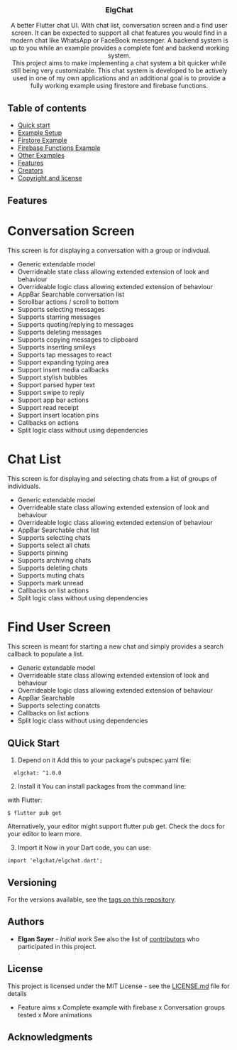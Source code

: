 <p align="center">
  <a href="https://flutter.io/">
  </a>

  <h3 align="center">ElgChat</h3>

  <p align="center">
    A better Flutter chat UI. With chat list, conversation screen and a find user screen. It can be expected to support all chat features you would find in a modern chat like WhatsApp or FaceBook messenger. A backend system is up to you while an example provides a complete font and backend working system.
    <br>
    This project aims to make implementing a chat system a bit quicker while still being very customizable. This chat system is developed to be actively used in one of my own applications and an additional goal is to provide a fully working example using firestore and firebase functions.
  </p>
</p>

## Table of contents

- [Quick start](#quick-start)
- [Example Setup](#example-setup)
- [Firstore Example](#firebase-example)
- [Firebase Functions Example](#firebase-functions-example)
- [Other Examples](#other-examples)
- [Features](#features)
- [Creators](#authors)
- [Copyright and license](#license)


## Features
# Conversation Screen
This screen is for displaying a conversation with a group or indivdual.
* Generic extendable model
* Overrideable state class allowing extended extension of look and behaviour
* Overrideable logic class allowing extended extension of behaviour
* AppBar Searchable conversation list
* Scrollbar actions / scroll to bottom
* Supports selecting messages
* Supports starring messages
* Supports quoting/replying to messages
* Supports deleting messages
* Supports copying messages to clipboard
* Supports inserting smileys
* Supports tap messages to react
* Support expanding typing area
* Support insert media callbacks
* Support stylish bubbles
* Support parsed hyper text
* Support swipe to reply
* Support app bar actions
* Support read receipt
* Support insert location pins
* Callbacks on actions
* Split logic class without using dependencies

# Chat List
This screen is for displaying and selecting chats from a list of groups of individuals.

* Generic extendable model
* Overrideable state class allowing extended extension of look and behaviour
* Overrideable logic class allowing extended extension of behaviour
* AppBar Searchable chat list
* Supports selecting chats
* Supports select all chats
* Supports pinning
* Supports archiving chats
* Supports deleting chats
* Supports muting chats
* Supports mark unread
* Callbacks on list actions
* Split logic class without using dependencies

# Find User Screen
This screen is meant for starting a new chat and simply provides a search callback to populate a list.

* Generic extendable model
* Overrideable state class allowing extended extension of look and behaviour
* Overrideable logic class allowing extended extension of behaviour
* AppBar Searchable
* Supports selecting conatcts
* Callbacks on list actions
* Split logic class without using dependencies

## QUick Start


1. Depend on it
Add this to your package's pubspec.yaml file:

```dependencies:
  elgchat: ^1.0.0
```

2. Install it
You can install packages from the command line:

with Flutter:

```$ flutter pub get```

Alternatively, your editor might support flutter pub get. Check the docs for your editor to learn more.

3. Import it
Now in your Dart code, you can use:

```import 'elgchat/elgchat.dart';```


## Versioning

For the versions available, see the [tags on this repository](https://github.com/elgansayer/elgchat/tags).

## Authors

* **Elgan Sayer** - *Initial work*
See also the list of [contributors](https://github.com/elgansayer/elgchat/contributors) who participated in this project.

## License

This project is licensed under the MIT License - see the [LICENSE.md](LICENSE.md) file for details

* Feature aims
x Complete example with firebase
x Conversation groups tested
x More animations

## Acknowledgments
